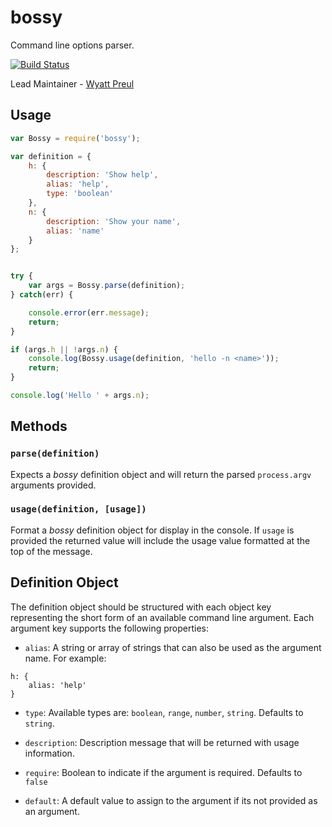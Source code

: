 # bossy

Command line options parser.

[![Build Status](https://secure.travis-ci.org/hapijs/bossy.png)](http://travis-ci.org/hapijs/bossy)

Lead Maintainer - [Wyatt Preul](https://github.com/geek)


## Usage

```js
var Bossy = require('bossy');

var definition = {
    h: {
        description: 'Show help',
        alias: 'help',
        type: 'boolean'
    },
    n: {
        description: 'Show your name',
        alias: 'name'
    }
};


try {
    var args = Bossy.parse(definition);
} catch(err) {

    console.error(err.message);
    return;
}

if (args.h || !args.n) {
    console.log(Bossy.usage(definition, 'hello -n <name>'));
    return;
}

console.log('Hello ' + args.n);
```

## Methods

### `parse(definition)`

Expects a *bossy* definition object and will return the parsed `process.argv` arguments provided.


### `usage(definition, [usage])`

Format a  *bossy* definition object for display in the console.  If `usage` is provided the returned value will
include the usage value formatted at the top of the message.


## Definition Object

The definition object should be structured with each object key representing the short form of an available command
line argument.  Each argument key supports the following properties:

* `alias`: A string or array of strings that can also be used as the argument name.  For example:
```
h: {
    alias: 'help'
}
```

* `type`: Available types are: `boolean`, `range`, `number`, `string`.  Defaults to `string`.

* `description`: Description message that will be returned with usage information.

* `require`: Boolean to indicate if the argument is required.  Defaults to `false`

* `default`: A default value to assign to the argument if its not provided as an argument.
